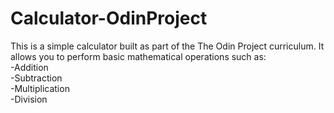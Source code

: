 # Calculator-OdinProject
This is a simple calculator built as part of the The Odin Project curriculum. It allows you to perform basic mathematical operations such as:  
-Addition  
-Subtraction  
-Multiplication  
-Division

